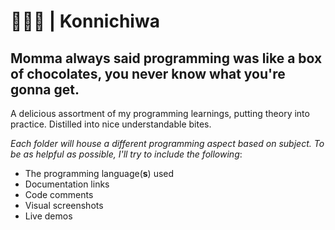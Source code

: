 # 🍫🍫🍫 | Konnichiwa

## Momma always said programming was like a box of chocolates, you never know what you're gonna get.

A delicious assortment of my programming learnings, putting theory into practice. Distilled into nice understandable bites.

_Each folder will house a different programming aspect based on subject. To be as helpful as possible, I'll try to include the following_:

* The programming language(__s__) used
* Documentation links
* Code comments
* Visual screenshots
* Live demos
